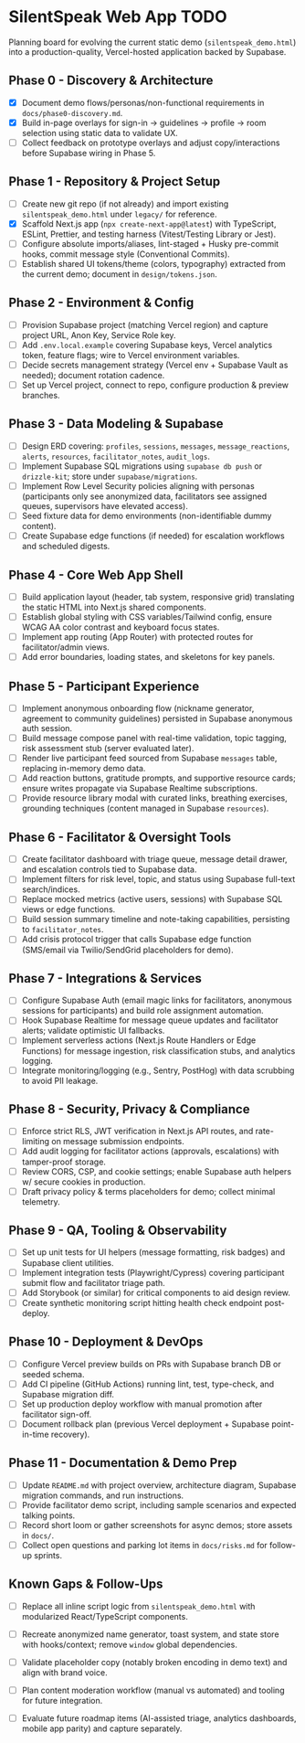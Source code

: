 # SilentSpeak Web App TODO

Planning board for evolving the current static demo (`silentspeak_demo.html`) into a production-quality, Vercel-hosted application backed by Supabase.

## Phase 0 - Discovery & Architecture
- [x] Document demo flows/personas/non-functional requirements in `docs/phase0-discovery.md`.
- [x] Build in-page overlays for sign-in -> guidelines -> profile -> room selection using static data to validate UX.
- [ ] Collect feedback on prototype overlays and adjust copy/interactions before Supabase wiring in Phase 5.

## Phase 1 - Repository & Project Setup
- [ ] Create new git repo (if not already) and import existing `silentspeak_demo.html` under `legacy/` for reference.
- [x] Scaffold Next.js app (`npx create-next-app@latest`) with TypeScript, ESLint, Prettier, and testing harness (Vitest/Testing Library or Jest).
- [ ] Configure absolute imports/aliases, lint-staged + Husky pre-commit hooks, commit message style (Conventional Commits).
- [ ] Establish shared UI tokens/theme (colors, typography) extracted from the current demo; document in `design/tokens.json`.

## Phase 2 - Environment & Config
- [ ] Provision Supabase project (matching Vercel region) and capture project URL, Anon Key, Service Role key.
- [ ] Add `.env.local.example` covering Supabase keys, Vercel analytics token, feature flags; wire to Vercel environment variables.
- [ ] Decide secrets management strategy (Vercel env + Supabase Vault as needed); document rotation cadence.
- [ ] Set up Vercel project, connect to repo, configure production & preview branches.

## Phase 3 - Data Modeling & Supabase
- [ ] Design ERD covering: `profiles`, `sessions`, `messages`, `message_reactions`, `alerts`, `resources`, `facilitator_notes`, `audit_logs`.
- [ ] Implement Supabase SQL migrations using `supabase db push` or `drizzle-kit`; store under `supabase/migrations`.
- [ ] Implement Row Level Security policies aligning with personas (participants only see anonymized data, facilitators see assigned queues, supervisors have elevated access).
- [ ] Seed fixture data for demo environments (non-identifiable dummy content).
- [ ] Create Supabase edge functions (if needed) for escalation workflows and scheduled digests.

## Phase 4 - Core Web App Shell
- [ ] Build application layout (header, tab system, responsive grid) translating the static HTML into Next.js shared components.
- [ ] Establish global styling with CSS variables/Tailwind config, ensure WCAG AA color contrast and keyboard focus states.
- [ ] Implement app routing (App Router) with protected routes for facilitator/admin views.
- [ ] Add error boundaries, loading states, and skeletons for key panels.

## Phase 5 - Participant Experience
- [ ] Implement anonymous onboarding flow (nickname generator, agreement to community guidelines) persisted in Supabase anonymous auth session.
- [ ] Build message compose panel with real-time validation, topic tagging, risk assessment stub (server evaluated later).
- [ ] Render live participant feed sourced from Supabase `messages` table, replacing in-memory demo data.
- [ ] Add reaction buttons, gratitude prompts, and supportive resource cards; ensure writes propagate via Supabase Realtime subscriptions.
- [ ] Provide resource library modal with curated links, breathing exercises, grounding techniques (content managed in Supabase `resources`).

## Phase 6 - Facilitator & Oversight Tools
- [ ] Create facilitator dashboard with triage queue, message detail drawer, and escalation controls tied to Supabase data.
- [ ] Implement filters for risk level, topic, and status using Supabase full-text search/indices.
- [ ] Replace mocked metrics (active users, sessions) with Supabase SQL views or edge functions.
- [ ] Build session summary timeline and note-taking capabilities, persisting to `facilitator_notes`.
- [ ] Add crisis protocol trigger that calls Supabase edge function (SMS/email via Twilio/SendGrid placeholders for demo).

## Phase 7 - Integrations & Services
- [ ] Configure Supabase Auth (email magic links for facilitators, anonymous sessions for participants) and build role assignment automation.
- [ ] Hook Supabase Realtime for message queue updates and facilitator alerts; validate optimistic UI fallbacks.
- [ ] Implement serverless actions (Next.js Route Handlers or Edge Functions) for message ingestion, risk classification stubs, and analytics logging.
- [ ] Integrate monitoring/logging (e.g., Sentry, PostHog) with data scrubbing to avoid PII leakage.

## Phase 8 - Security, Privacy & Compliance
- [ ] Enforce strict RLS, JWT verification in Next.js API routes, and rate-limiting on message submission endpoints.
- [ ] Add audit logging for facilitator actions (approvals, escalations) with tamper-proof storage.
- [ ] Review CORS, CSP, and cookie settings; enable Supabase auth helpers w/ secure cookies in production.
- [ ] Draft privacy policy & terms placeholders for demo; collect minimal telemetry.

## Phase 9 - QA, Tooling & Observability
- [ ] Set up unit tests for UI helpers (message formatting, risk badges) and Supabase client utilities.
- [ ] Implement integration tests (Playwright/Cypress) covering participant submit flow and facilitator triage path.
- [ ] Add Storybook (or similar) for critical components to aid design review.
- [ ] Create synthetic monitoring script hitting health check endpoint post-deploy.

## Phase 10 - Deployment & DevOps
- [ ] Configure Vercel preview builds on PRs with Supabase branch DB or seeded schema.
- [ ] Add CI pipeline (GitHub Actions) running lint, test, type-check, and Supabase migration diff.
- [ ] Set up production deploy workflow with manual promotion after facilitator sign-off.
- [ ] Document rollback plan (previous Vercel deployment + Supabase point-in-time recovery).

## Phase 11 - Documentation & Demo Prep
- [ ] Update `README.md` with project overview, architecture diagram, Supabase migration commands, and run instructions.
- [ ] Provide facilitator demo script, including sample scenarios and expected talking points.
- [ ] Record short loom or gather screenshots for async demos; store assets in `docs/`.
- [ ] Collect open questions and parking lot items in `docs/risks.md` for follow-up sprints.

## Known Gaps & Follow-Ups
- [ ] Replace all inline script logic from `silentspeak_demo.html` with modularized React/TypeScript components.
- [ ] Recreate anonymized name generator, toast system, and state store with hooks/context; remove `window` global dependencies.
- [ ] Validate placeholder copy (notably broken encoding in demo text) and align with brand voice.
- [ ] Plan content moderation workflow (manual vs automated) and tooling for future integration.
- [ ] Evaluate future roadmap items (AI-assisted triage, analytics dashboards, mobile app parity) and capture separately.

